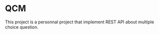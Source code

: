 # QCM
This project is a personnal project that implement REST API about multiple choice question.





